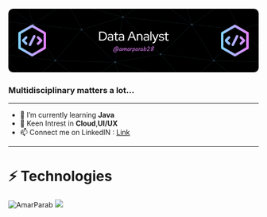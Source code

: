 ![Profile Banner for Amar](/assets/github-header-image.png)

### **Multidisciplinary matters a lot...**
<!--
**amarparab28/amarparab28** is a ✨ _special_ ✨ repository because its `README.md` (this file) appears on your GitHub profile.

Here are some ideas to get you started:

- 🔭 I’m currently working on ...
- 🌱 I’m currently learning **Java**
- 👯 I’m looking to collaborate on ...
- 🤔 I’m looking for help with ...
- 💬 Ask me about ...
- 📫 How to reach me: ...
- 😄 Pronouns: ...
- ⚡ Fun fact: ...
-->
---
- 🌱 I’m currently learning **Java**
- 💬 Keen Intrest in **Cloud**,**UI/UX**
- 📫 Connect me on LinkedIN : [Link](https://www.linkedin.com/in/amar-parab-4530a6229)
---

# ⚡ Technologies

<td><img src="https://github-readme-streak-stats.herokuapp.com?user=amarparab28&theme=nightowl&border_radius=4.3&mode=weekly" alt="AmarParab"/>
    <td><img src="https://github-readme-stats-sigma-five.vercel.app/api?username=amarparab&count_private=true&show_icons=true&theme=nightowl" /></td>
  </tr>
</table>
